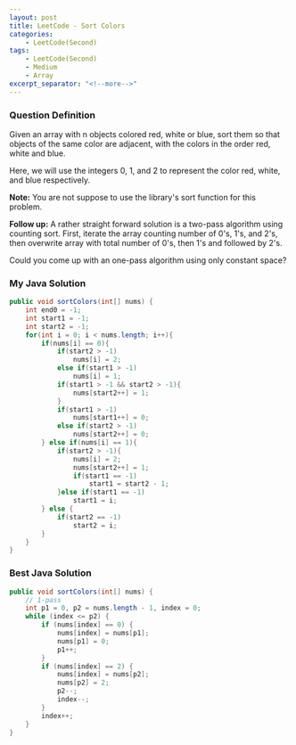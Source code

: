 ```yaml
---
layout: post
title: LeetCode - Sort Colors
categories:
    - LeetCode(Second)
tags:
    - LeetCode(Second)
    - Medium
    - Array
excerpt_separator: "<!--more-->"
---
```


### Question Definition
Given an array with n objects colored red, white or blue, sort them so that objects of the same color are adjacent, with the colors in the order red, white and blue.

Here, we will use the integers 0, 1, and 2 to represent the color red, white, and blue respectively.
<!--more-->
**Note:**
You are not suppose to use the library's sort function for this problem.

**Follow up:**
A rather straight forward solution is a two-pass algorithm using counting sort.
First, iterate the array counting number of 0's, 1's, and 2's, then overwrite array with total number of 0's, then 1's and followed by 2's.

Could you come up with an one-pass algorithm using only constant space?
### My Java Solution
```java
public void sortColors(int[] nums) {
    int end0 = -1;
    int start1 = -1;
    int start2 = -1;
    for(int i = 0; i < nums.length; i++){
        if(nums[i] == 0){
            if(start2 > -1)
                nums[i] = 2;
            else if(start1 > -1)
                nums[i] = 1;
            if(start1 > -1 && start2 > -1){
                nums[start2++] = 1;
            }
            if(start1 > -1)
                nums[start1++] = 0;
            else if(start2 > -1)
                nums[start2++] = 0;
        } else if(nums[i] == 1){
            if(start2 > -1){
                nums[i] = 2;
                nums[start2++] = 1;
                if(start1 == -1)
                    start1 = start2 - 1;
            }else if(start1 == -1)
                start1 = i;
        } else {
            if(start2 == -1)
                start2 = i;
        }
    }
}
```
### Best Java Solution
```java
public void sortColors(int[] nums) {
    // 1-pass
    int p1 = 0, p2 = nums.length - 1, index = 0;
    while (index <= p2) {
        if (nums[index] == 0) {
            nums[index] = nums[p1];
            nums[p1] = 0;
            p1++;
        }
        if (nums[index] == 2) {
            nums[index] = nums[p2];
            nums[p2] = 2;
            p2--;
            index--;
        }
        index++;
    }
}
```